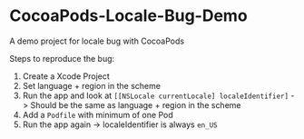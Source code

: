 CocoaPods-Locale-Bug-Demo
=========================

A demo project for locale bug with CocoaPods

Steps to reproduce the bug:

1. Create a Xcode Project
2. Set language + region in the scheme
3. Run the app and look at `[[NSLocale currentLocale] localeIdentifier]` -> Should be the same as language + region in the scheme
4. Add a `Podfile` with minimum of one Pod
5. Run the app again -> localeIdentifier is always `en_US`
